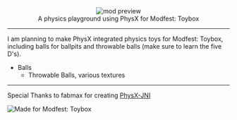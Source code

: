 <!--suppress HtmlDeprecatedTag, XmlDeprecatedElement -->
<center><img alt="mod preview" src="https://upload.wikimedia.org/wikipedia/commons/7/70/Example.png"/></center>

<center>
A physics playground using PhysX for Modfest: Toybox
</center>

---

I am planning to make PhysX integrated physics toys for Modfest: Toybox, including balls for ballpits and throwable balls (make sure to learn the five D's).
- Balls
  - Throwable Balls, various textures

---

Special Thanks to fabmax for creating [PhysX-JNI](https://github.com/fabmax/physx-jni)

![Made for Modfest: Toybox](https://github.com/ModFest/art/blob/v2/badge/svg/toybox/cozy.svg)
